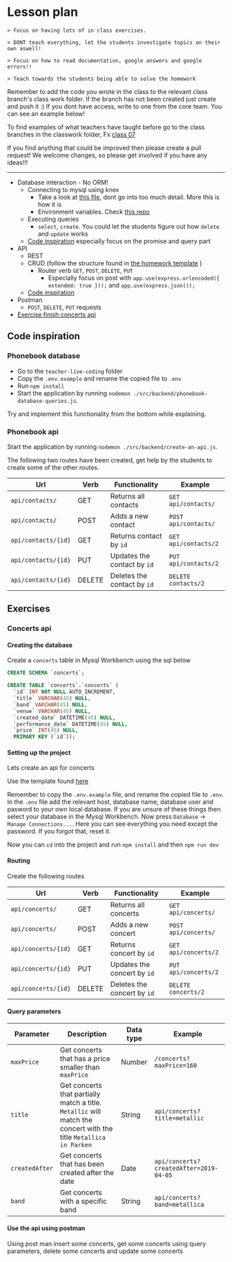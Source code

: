 # Lesson plan

```
> Focus on having lots of in class exercises.

> DONT teach everything, let the students investigate topics on their own aswell!

> Focus on how to read documentation, google answers and google errors!!

> Teach towards the students being able to solve the homework
```

Remember to add the code you wrote in the class to the relevant class branch's class work folder. If the branch has not been created just create and push it :) If you dont have access, write to one from the core team. You can see an example below!

To find examples of what teachers have taught before go to the class branches in the classwork folder, Fx [class 07](https://github.com/HackYourFuture-CPH/JavaScript/tree/class07/JavaScript1/Week1/classwork)

If you find anything that could be improved then please create a pull request! We welcome changes, so please get involved if you have any ideas!!!

---

- Database interaction - No ORM!
  - Connecting to mysql using knex
    - Take a look at [this file](./homework-template/src/backend/database.js), dont go into too much detail. More this is how it is
    - Environment variables. Check [this repo](./homework-template/readme.md#environment-variables)
  - Executing queries
    - `select`, `create`. You could let the students figure out how `delete` and `update` works
  - [Code inspiration](#phonebook-database) especially focus on the promise and query part
- API
  - REST
  - CRUD (follow the structure found in [the homework template](./homework-template/src/backend) )
    - Router verb `GET`, `POST`, `DELETE`, `PUT`
      - Especially focus on post with `app.use(express.urlencoded({ extended: true }));` and `app.use(express.json());`
  - [Code inspiration](#phonebook-api)
- Postman
  - `POST`, `DELETE`, `PUT` requests
- [Exercise finish concerts api](#concerts-api)

## Code inspiration

### Phonebook database

- Go to the `teacher-live-coding` folder
- Copy the `.env.example` and rename the copied file to `.env`
- Run `npm install`
- Start the application by running  `nodemon ./src/backend/phonebook-database-queries.js`.

Try and implement this functionality from the bottom while explaining.

### Phonebook api

Start the application by running  `nodemon ./src/backend/create-an-api.js`.

The following two routes have been created, get help by the students to create some of the other routes.

| Url                 | Verb   | Functionality               | Example              |
| ------------------- | ------ | --------------------------- | -------------------- |
| `api/contacts/`     | GET    | Returns all contacts        | `GET api/contacts/`  |
| `api/contacts/`     | POST   | Adds a new contact          | `POST api/contacts/` |
| `api/contacts/{id}` | GET    | Returns contact by `id`     | `GET api/contacts/2` |
| `api/contacts/{id}` | PUT    | Updates the contact by `id` | `PUT api/contacts/2` |
| `api/contacts/{id}` | DELETE | Deletes the contact by `id` | `DELETE contacts/2`  |

## Exercises

### Concerts api

#### Creating the database

Create a `concerts` table in Mysql Workbench using the sql below

```sql
CREATE SCHEMA `concerts`;

CREATE TABLE `concerts`.`concerts` (
  `id` INT NOT NULL AUTO_INCREMENT,
  `title` VARCHAR(45) NULL,
  `band` VARCHAR(45) NULL,
  `venue` VARCHAR(45) NULL,
  `created_date` DATETIME(45) NULL,
  `performance_date` DATETIME(45) NULL,
  `price` INT(45) NULL,
  PRIMARY KEY (`id`));
```

#### Setting up the project

Lets create an api for concerts

Use the template found [here](./exercise-template)

Remember to copy the `.env.example` file, and rename the copied file to `.env`. In the `.env` file add the relevant host, database name, database user and pasword to your own local database. If you are unsure of these things then select your database in the Mysql Workbench. Now press `Database` -> `Manage Connections...`. Here you can see everything you need except the password. If you forgot that, reset it.  

Now you can `cd` into the project and run `npm install` and then `npm run dev`


#### Routing

Create the following routes

| Url                 | Verb   | Functionality               | Example              |
| ------------------- | ------ | --------------------------- | -------------------- |
| `api/concerts/`     | GET    | Returns all concerts        | `GET api/concerts/`  |
| `api/concerts/`     | POST   | Adds a new concert          | `POST api/concerts/` |
| `api/concerts/{id}` | GET    | Returns concert by `id`     | `GET api/concerts/2` |
| `api/concerts/{id}` | PUT    | Updates the concert by `id` | `PUT api/concerts/2` |
| `api/concerts/{id}` | DELETE | Deletes the concert by `id` | `DELETE concerts/2`  |

#### Query parameters

| Parameter      | Description                                                                                                       | Data type | Example                                |
| -------------- | ----------------------------------------------------------------------------------------------------------------- | --------- | -------------------------------------- |
| `maxPrice`     | Get concerts that has a price smaller than `maxPrice`                                                             | Number    | `/concerts?maxPrice=160`               |
| `title`        | Get concerts that partially match a title. `Metallic` will match the concert with the title `Metallica in Parken` | String    | `api/concerts?title=metallic`          |
| `createdAfter` | Get concerts that has been created after the date                                                                 | Date      | `api/concerts?createdAfter=2019-04-05` |
| `band`         | Get concerts with a specific band                                                                                 | String    | `api/concerts?band=metallica`          |

#### Use the api using postman

Using post man insert some concerts, get some concerts using query parameters, delete some concerts and update some concerts
